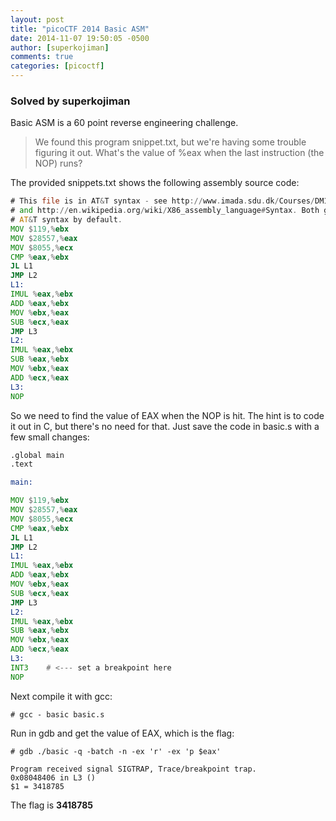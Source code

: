 ```yaml
---
layout: post
title: "picoCTF 2014 Basic ASM"
date: 2014-11-07 19:50:05 -0500
author: [superkojiman]
comments: true
categories: [picoctf]
---
```


### Solved by superkojiman

Basic ASM is a 60 point reverse engineering challenge. 

> We found this program snippet.txt, but we're having some trouble figuring it out. What's the value of %eax when the last instruction (the NOP) runs?

The provided snippets.txt shows the following assembly source code: 

```asm
# This file is in AT&T syntax - see http://www.imada.sdu.dk/Courses/DM18/Litteratur/IntelnATT.htm
# and http://en.wikipedia.org/wiki/X86_assembly_language#Syntax. Both gdb and objdump produce
# AT&T syntax by default.
MOV $119,%ebx
MOV $28557,%eax
MOV $8055,%ecx
CMP %eax,%ebx
JL L1
JMP L2
L1:
IMUL %eax,%ebx
ADD %eax,%ebx
MOV %ebx,%eax
SUB %ecx,%eax
JMP L3
L2:
IMUL %eax,%ebx
SUB %eax,%ebx
MOV %ebx,%eax
ADD %ecx,%eax
L3:
NOP
```

So we need to find the value of EAX when the NOP is hit. The hint is to code it out in C, but there's no need for that. Just save the code in basic.s with a few small changes: 

```asm
.global main
.text

main:

MOV $119,%ebx
MOV $28557,%eax
MOV $8055,%ecx
CMP %eax,%ebx
JL L1 
JMP L2 
L1:
IMUL %eax,%ebx
ADD %eax,%ebx
MOV %ebx,%eax
SUB %ecx,%eax
JMP L3 
L2:
IMUL %eax,%ebx
SUB %eax,%ebx
MOV %ebx,%eax
ADD %ecx,%eax
L3:
INT3    # <--- set a breakpoint here
NOP
```

Next compile it with gcc: 

```
# gcc - basic basic.s
```

Run in gdb and get the value of EAX, which is the flag:

```
# gdb ./basic -q -batch -n -ex 'r' -ex 'p $eax'

Program received signal SIGTRAP, Trace/breakpoint trap.
0x08048406 in L3 ()
$1 = 3418785
```

The flag is **3418785**
